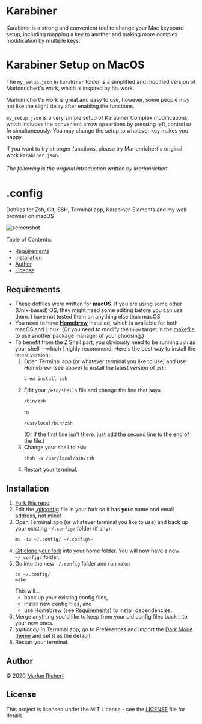 # Karabiner

Karabiner is a strong and convenient tool to change your Mac keyboard setup, including mapping a key to another and making more complex modification by multiple keys.

# Karabiner Setup on MacOS

The `my_setup.json` in `karabiner` folder is a simplified and modified version of Marlonrichert's work, which is inspired by his work.

Marlonrichert's work is great and easy to use, however, some people may not like the slight delay after enabling the functions.

`my_setup.json` is a very simple setup of Karabiner Complex modifications, which includes the convenient arrow opeartions by pressing left_control or fn simultaneously. You may change the setup to whatever key makes you happy.

If you want to try stronger functions, please try Marlonrichert's original work `karabiner.json`.

###### The following is the original introduction written by Marlonrichert.

# .config

Dotfiles for Zsh, Git, SSH, Terminal.app, Karabiner-Elements and my web browser on macOS

![screenshot](screenshot.png)

Table of Contents:
* [Requirements](#requirements)
* [Installation](#installation)
* [Author](#author)
* [License](#license)

## Requirements
* These dotfiles were written for **macOS**. If you are using some other (Unix-based) OS, they
  might need some editing before you can use them. I have not tested them on anything else than
  macOS.
* You need to have **[Homebrew](https://brew.sh)** installed, which is available for both macOS and
  Linux. (Or you need to modify the `brew` target in the
  [makefile](/marlonrichert/.config/blob/master/git/makefile) to use another package manager of
  your choosing.)
* To benefit from the Z Shell part, you obviously need to be running `zsh` as your shell —which I
  highly recommend. Here's the best way to install the latest version:
  1. Open Terminal.app (or whatever terminal you like to use) and use Homebrew (see above) to
     install the latest version of `zsh`:
     ```shell
     brew install zsh
     ```
  1. Edit your `/etc/shells` file and change the line that says
     ```shell
     /bin/zsh
     ```
     to
     ```shell
     /usr/local/bin/zsh
     ```
     (Or if the first line isn't there, just add the second line to the end of the file.)
  1. Change your shell to `zsh`:
     ```shell
     chsh -s /usr/local/bin/zsh
     ```
  1. Restart your terminal.

## Installation
1. [Fork this repo](/marlonrichert/.config/fork).
1. Edit the [.gitconfig](/marlonrichert/.config/blob/master/git/.gitconfig) file in your fork so it
   has **your** name and email address, not mine!
1. Open Terminal.app (or whatever terminal you like to use) and back up your existing `~/.config/`
   folder (if any):
   ```shell
   mv -iv ~/.config/ ~/.config\~
   ```
1. [Git clone your fork](https://help.github.com/en/github/creating-cloning-and-archiving-repositories/cloning-a-repository)
   into your home folder. You will now have a new `~/.config/` folder.
1. Go into the new `~/.config` folder and run `make`:
   ```shell
   cd ~/.config/
   make
   ```
   This will…
    - back up your existing config files,
    - install new config files, and
    - use Homebrew (see [Requirements](#requirements)) to install dependencies.
1. Merge anything you'd like to keep from your old config files back into your new ones.
1. _(optional)_ In Terminal.app, go to Preferences and import the
   [Dark Mode theme](/marlonrichert/.config/terminal/Dark%20Mode.terminal) and set it as the
   default.
1. Restart your terminal.

## Author
© 2020 [Marlon Richert](/marlonrichert)

## License
This project is licensed under the MIT License - see the [LICENSE](/marlonrichert/.config/LICENSE)
file for details
